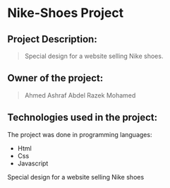 # Nike-Shoes Project

## Project Description:

> Special design for a website selling Nike shoes.

## Owner of the project:

> Ahmed Ashraf Abdel Razek Mohamed

## Technologies used in the project:

The project was done in programming languages:
- Html
- Css
- Javascript




Special design for a website selling Nike shoes
